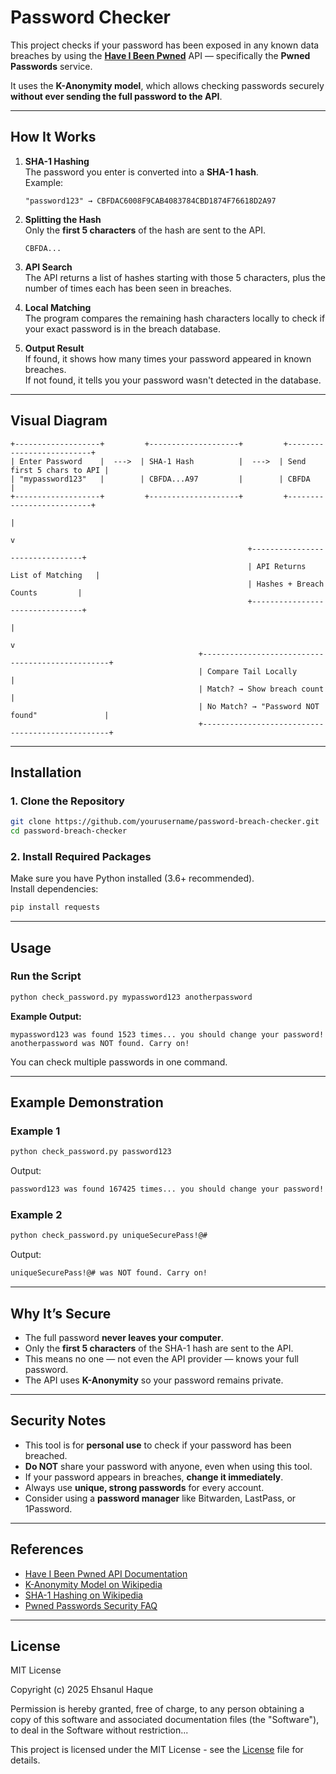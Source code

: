 # Password  Checker

This project checks if your password has been exposed in any known data breaches by using the **[Have I Been Pwned](https://haveibeenpwned.com/)** API — specifically the **Pwned Passwords** service.

It uses the **K-Anonymity model**, which allows checking passwords securely **without ever sending the full password to the API**.

---

## How It Works

1. **SHA-1 Hashing**  
   The password you enter is converted into a **SHA-1 hash**.  
   Example:  
   ```
   "password123" → CBFDAC6008F9CAB4083784CBD1874F76618D2A97
   ```

2. **Splitting the Hash**  
   Only the **first 5 characters** of the hash are sent to the API.  
   ```
   CBFDA...
   ```

3. **API Search**  
   The API returns a list of hashes starting with those 5 characters, plus the number of times each has been seen in breaches.

4. **Local Matching**  
   The program compares the remaining hash characters locally to check if your exact password is in the breach database.
  
5. **Output Result**  
   If found, it shows how many times your password appeared in known breaches.  
   If not found, it tells you your password wasn't detected in the database.

---

## Visual Diagram

```
+-------------------+         +--------------------+         +--------------------------+
| Enter Password    |  --->  | SHA-1 Hash          |  --->  | Send first 5 chars to API |
| "mypassword123"   |        | CBFDA...A97         |        | CBFDA                     |
+-------------------+         +--------------------+         +--------------------------+
                                                                      |
                                                                      v
                                                     +--------------------------------+
                                                     | API Returns List of Matching   |
                                                     | Hashes + Breach Counts         |
                                                     +--------------------------------+
                                                                      |
                                                                      v
                                          +-------------------------------------------------+
                                          | Compare Tail Locally                           |
                                          | Match? → Show breach count                     |
                                          | No Match? → "Password NOT found"               |
                                          +-------------------------------------------------+
```

---

## Installation

### 1. Clone the Repository
```bash
git clone https://github.com/yourusername/password-breach-checker.git
cd password-breach-checker
```

### 2. Install Required Packages
Make sure you have Python installed (3.6+ recommended).  
Install dependencies:
```bash
pip install requests
```

---

## Usage

### Run the Script
```bash
python check_password.py mypassword123 anotherpassword
```

**Example Output:**
```
mypassword123 was found 1523 times... you should change your password!
anotherpassword was NOT found. Carry on!
```

You can check multiple passwords in one command.

---

## Example Demonstration

### Example 1
```bash
python check_password.py password123
```
Output:
```bash
password123 was found 167425 times... you should change your password!
```

### Example 2
```bash
python check_password.py uniqueSecurePass!@#
```
Output:
```bash
uniqueSecurePass!@# was NOT found. Carry on!
```

---

## Why It’s Secure
- The full password **never leaves your computer**.
- Only the **first 5 characters** of the SHA-1 hash are sent to the API.
- This means no one — not even the API provider — knows your full password.
- The API uses **K-Anonymity** so your password remains private.

---

## Security Notes
- This tool is for **personal use** to check if your password has been breached.
- **Do NOT** share your password with anyone, even when using this tool.
- If your password appears in breaches, **change it immediately**.
- Always use **unique, strong passwords** for every account.
- Consider using a **password manager** like Bitwarden, LastPass, or 1Password.

---

## References
- [Have I Been Pwned API Documentation](https://haveibeenpwned.com/API/v3#PwnedPasswords)
- [K-Anonymity Model on Wikipedia](https://en.wikipedia.org/wiki/K-anonymity)
- [SHA-1 Hashing on Wikipedia](https://en.wikipedia.org/wiki/SHA-1)
- [Pwned Passwords Security FAQ](https://haveibeenpwned.com/Passwords)

---

## License



MIT License

Copyright (c) 2025 Ehsanul Haque

Permission is hereby granted, free of charge, to any person obtaining a copy
of this software and associated documentation files (the "Software"), to deal
in the Software without restriction...

This project is licensed under the MIT License - see the [License](License) file for details.
